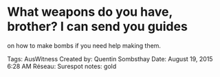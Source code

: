# What weapons do you have, brother? I can send you guides
on how to make bombs if you need help making them.

Tags: AusWitness
Created by: Quentin Sombsthay
Date: August 19, 2015 6:28 AM
Réseau: Surespot
notes: gold